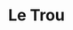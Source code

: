 ---
title: "Le Trou"
year: 1960
rating: 5
stars: "★★★★★"
rewatched: true
permalink: "le-trou"
watched_on: 2021-03-20
---